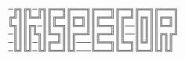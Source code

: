 ─╔╗╔╗─╔╗╔══╗╔═══╗╔═══╗╔══╗╔══╗╔═══╗
╔╝║║╚═╝║║╔═╝║╔═╗║║╔══╝║╔═╝║╔╗║║╔═╗║
╚╗║║╔╗─║║╚═╗║╚═╝║║╚══╗║║──║║║║║╚═╝║
─║║║║╚╗║╚═╗║║╔══╝║╔══╝║║──║║║║║╔╗╔╝
─║║║║─║║╔═╝║║║───║╚══╗║╚═╗║╚╝║║║║║
─╚╝╚╝─╚╝╚══╝╚╝───╚═══╝╚══╝╚══╝╚╝╚╝